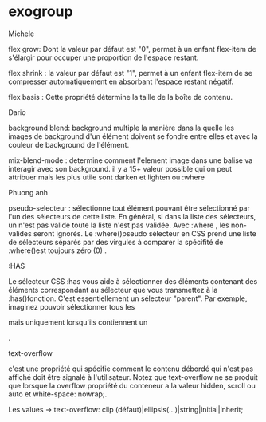 # exogroup

Michele

flex grow: Dont la valeur par défaut est "0", permet à un enfant flex-item de s'élargir pour occuper une proportion de l'espace restant.

flex shrink : la valeur par défaut est "1", permet à un enfant flex-item de se compresser automatiquement en absorbant l'espace restant négatif.

flex basis :  Cette propriété détermine la taille de la boîte de contenu.

Dario

background blend: background multiple  la manière dans la  quelle les images de background d'un élément doivent se fondre entre elles et avec la couleur de background de l'élément.

<datalist> : est utilisée pour fournir une fonctionnalité de complétion automatique sur un élément de formulaire. Il fournit une liste d’options prédéfinies aux utilisateurs pour sélectionner des données. datalist et une balise input doivent etre lièe.L'id de datalist et l'attribut de input permettent la creation de la liste.
  
 mix-blend-mode : determine comment l'element image dans une balise va interagir avec son background. il y a 15+ valeur possible qui on peut attribuer mais les plus utile sont darken et lighten ou 
  :where

  Phuong anh
  
  
pseudo-selecteur : sélectionne tout élément pouvant être sélectionné par l'un des sélecteurs de cette liste.
En général, si dans la liste des sélecteurs, un n'est pas valide toute la liste n'est pas validée. Avec :where , les non-valides seront ignorés.
Le :where()pseudo sélecteur en CSS prend une liste de sélecteurs séparés par des virgules à comparer
la spécifité de :where()est toujours zéro (0) .

:HAS
  
Le sélecteur CSS :has vous aide à sélectionner des éléments contenant des éléments correspondant 
au sélecteur que vous transmettez à la :has()fonction. C'est essentiellement un sélecteur "parent". Par exemple, imaginez pouvoir sélectionner tous les <div> mais uniquement lorsqu'ils contiennent un <p>.

text-overflow

c'est une propriété qui spécifie comment le contenu débordé qui n'est pas affiché doit être signalé à l'utilisateur.
Notez que text-overflow ne se produit que lorsque la overflow propriété du conteneur a la valeur hidden, scroll ou auto et white-space: nowrap;.

Les values -> text-overflow: clip (défaut)|ellipsis(...)|string|initial|inherit;
